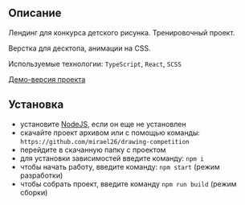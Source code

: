 
## Описание 

Лендинг для конкурса детского рисунка. Тренировочный проект.

Верстка для десктопа, анимации на CSS.

Используемые технологии: ``TypeScript``, ```React```, ```SCSS```

[Демо-версия проекта](https://mirael26.github.io/drawing-competition/)

## Установка

* установите [NodeJS](https://nodejs.org/), если он еще не установлен
* скачайте проект архивом или с помощью команды: ```https://github.com/mirael26/drawing-competition```
* перейдите в скачанную папку с проектом
* для установки зависимостей введите команду: ```npm i```
* чтобы начать работу, введите команду: ```npm start``` (режим разработки)
* чтобы собрать проект, введите команду ```npm run build``` (режим сборки)



